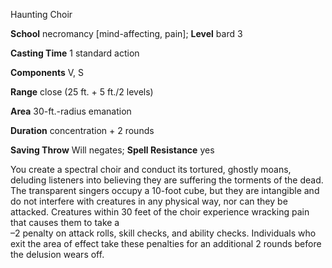 Haunting Choir

**School** necromancy [mind-affecting, pain]; **Level** bard 3

**Casting Time** 1 standard action

**Components** V, S

**Range** close (25 ft. + 5 ft./2 levels)

**Area** 30-ft.-radius emanation

**Duration** concentration + 2 rounds

**Saving Throw** Will negates; **Spell Resistance** yes

You create a spectral choir and conduct its tortured, ghostly moans, deluding listeners into believing they are suffering the torments of the dead. The transparent singers occupy a 10-foot cube, but they are intangible and do not interfere with creatures in any physical way, nor can they be attacked. Creatures within 30 feet of the choir experience wracking pain that causes them to take a   
–2 penalty on attack rolls, skill checks, and ability checks. Individuals who exit the area of effect take these penalties for an additional 2 rounds before the delusion wears off.

